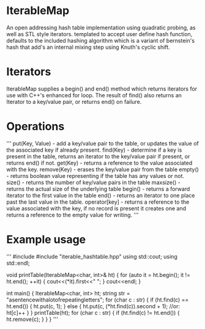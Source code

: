 # IterableMap
An open addressing hash table implementation using quadratic probing, as well as STL style iterators.
templated to accept user define hash function, defaults to the included hashing algorithm
which is a variant of bernstein's hash that add's an internal mixing step using Knuth's 
cyclic shift.

# Iterators
IterableMap supplies a begin() and end() method which returns iterators for use with C++'s
enhanced for loop. The result of find() also returns an Iterator to a key/value pair, 
or returns end() on failure.

# Operations
  '''
     put(Key, Value) - add a key/value pair to the table, or updates the value of the associated key if already present.
     find(Key) - determine if a key is present in the table, returns an iterator to the key/value pair if present, or returns end() if not.
     get(Key) - returns a reference to the value associated with the key.
     remove(Key) - erases the key/value pair from the table
     empty() - returns boolean value representing if the table has any values or not.
     size() - returns the number of key/value pairs in the table
     maxsize() - returns the actual size of the underlying table
     begin() - returns a forward iterator to the first value in the table
     end() - returns an iterator to one place past the last value in the table.
     operator[key] - returns a reference to the value associated with the key, if no record is present it creates one and returns a reference to the empty value for writing.
  '''

# Example usage

'''
#include <iostream>
#include "iterable_hashtable.hpp"
using std::cout;
using std::endl;

void printTable(IterableMap<char, int>& ht) {
    for (auto it = ht.begin(); it != ht.end(); ++it) {
        cout<<(*it).first<<" ";
    }
    cout<<endl;
}

int main() {
    IterableMap<char, int> ht;
    string str = "asentencewithalotofrepeatingletters";
    for (char c : str) {
        if (ht.find(c) == ht.end()) {
            ht.put(c, 1);
        } else {
            ht.put(c, (*ht.find(c)).second + 1);
            //or: ht[c]++
        }
    }
    printTable(ht);
    for (char c : str) {
        if (ht.find(c) != ht.end()) {
            ht.remove(c);
        }
    }
}
'''
